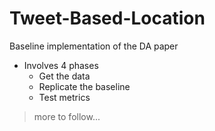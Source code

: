 # Tweet-Based-Location
Baseline implementation of the DA paper
- Involves 4 phases
  * Get the data
  * Replicate the baseline
  * Test metrics
 > more to follow...
